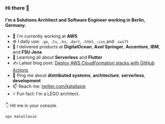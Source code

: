 ### Hi there 👋

#### I'm a Solutions Architect and Software Engineer working in Berlin, Germany.

- 🏢 I'm currently working at **AWS**
- ⚙️ I daily use: `.go`, `.ts`, `.ks`, `.dart`, `.html`, `.css` and `.swift`
- 🚀 I delivered products at **DigitalOcean**, **Axel Springer**, **Accenture**, **IBM**, and **FSU Jena**
- 🌱 Learning all about **Serverless** and **Flutter**
- ✍️ Latest blog post: [Deploy AWS CloudFormation stacks with GitHub Actions](https://aws.amazon.com/blogs/opensource/deploy-aws-cloudformation-stacks-with-github-actions/)
- 💬 Ping me about **distributed systems**, **architecture**, **serverless**, **development**
- 📫 Reach me: [twitter.com/katallaxie](https://twitter.com/katallaxie)
- ⚡️ Fun fact: I'm a LEGO architect.

👇 Hit me in your console.

```bash
npx katallaxie
```
